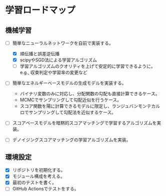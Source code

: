 # 学習ロードマップ

## 機械学習

* [ ] 簡単なニューラルネットワークを自前で実装する。
  * [x] 順伝播と誤差逆伝播
  * [x] scipyやSGD法による学習アルゴリズム
  * [ ] 学習アルゴリズムのクオリティを上げて安定的に学習できるように。e.g., 収束判定や学習率の変更など
* [ ] 簡単なエネルギーベースモデルの生成モデルを実装する。
  - バイナリ変数のみに対応し、分配関数の勾配も直接計算できるケース。
  - MCMCでサンプリングして勾配近似を行うケース。
  - スコア関数を陽に計算できるモデルに限定し、ランジュバンモンテカルロでサンプリングして勾配法を近似するケース。
* [ ] スコアベースモデルを暗黙的スコアマッチングで学習するアルゴリズムを実装。
* [ ] デノイジングスコアマッチングの学習アルゴリズムを実装。


## 環境設定

* [x] リポジトリを初期化する。
* [x] モジュール構成を考える。
* [x] 最初のテストを書く。
* [ ] GitHub Actionsでテストをする。
